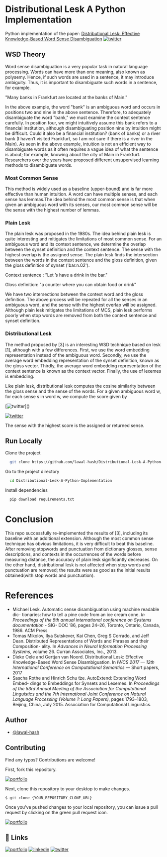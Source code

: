 
# **Distributional Lesk A Python Implementation**
Python implementation of the paper: [Distributional Lesk: Effective Knowledge-Based Word Sense Disambiguation](https://aclanthology.org/W17-6931/)
[![twitter](https://preview--sophia-634ad.stackbit.dev/_static/app-assets/images/WordItOut-word-cloud-5146156.png)]()

## **WSD Theory**

Word sense disambiguation is a very popular task in natural language processing. Words can have more than one meaning, also known as polysemy. Hence, if such words are used in a sentence, it may introduce ambiguity. Thus, it is important to disambiguate such words in a sentence, for example.

"Many banks in Frankfurt are located at the banks of Main."

In the above example, the word "bank" is an ambiguous word and occurs in positions two and nine in the above sentence. Therefore, to adequately disambiguate the word "bank," we must examine the context sentence carefully. In position four, we might intuitively assume this bank refers to a financial institution, although disambiguating position nine by intuition might be difficult. Could it also be a financial institution? (bank of banks) or a river bank (I haven’t visited Frankfurt, so I am not sure if there is a river in the Main). As seen in the above example, intuition is not an efficient way to disambiguate words as it often requires a vague idea of what the sentence is about; for example, knowing about the city of Main in Frankfurt. Researchers over the years have proposed different  unsupervised learning methods to disambiguate words.

### **Most Common Sense**
This method is widely used as a baseline (upper-bound) and is far more effective than human intuition. A word can have multiple senses, and each sense has lemmas.The idea behind the most common sense is that when given an ambiguous word with its senses, our most common sense will be the sense with the highest number of lemmas.

### **Plain Lesk**
The plain lesk was proposed in the 1980s. The idea behind plain lesk is quite interesting and mitigates the limitations of most common sense. For an ambiguous word and its context sentence, we determine the overlap between the synset definition and the context sentence. The sense with the highest overlap is the assigned sense. The plain lesk finds the intersection between the words in the context sentence and the gloss definition, given the gloss definition of synset ('bar.n.02').

Context sentence : "Let ’s have a drink in the bar."

Gloss definition: "a counter where you can obtain food or drink" 

We have two intersections between the context word and the gloss definition. The above process will be repeated for all the senses in an ambiguous word, and the sense with the highest overlap will be assigned. Although plain lesk mitigates the limitations of MCS, plain lesk performs poorly when stop words are removed from both the context sentence and synset definition.

### **Distributional Lesk**
The method proposed by [3] is an interesting WSD technique based on lesk [1], although with a few differences. First, we use the word embedding representation instead of the ambiguous word. Secondly, we use the average word embedding representation of the synset definition, known as the gloss vector. Thirdly, the average word embedding representation of the context sentence is known as the context vector. Finally, the use of lexemes is embedding.

Like plain lesk, distributional lesk computes the cosine similarity between the gloss sense and the sense of the words. For a given ambiguous word w, for each sense s in word w, we compute the score given by

[![twitter](https://latex.codecogs.com/svg.image?\mathrm{Score}(s,&space;w)=\cos&space;\left(G_s,&space;C_w\right)&plus;\cos&space;\left(L_{s,&space;w},&space;C_w\right))]()

[![twitter](https://latex.codecogs.com/svg.image?G_s$,$C_w$,&space;and&space;$L_{s,&space;w}&space;\textrm{&space;represent&space;gloss&space;vector,&space;context&space;vector,&space;and&space;lexemes&space;vector&space;respectively.})]() 

The sense with the highest score is the assigned or returned sense.

## **Run Locally**

Clone the project

```bash
  git clone https://github.com/lawal-hash/Distributional-Lesk-A-Python-Implementation.git
```

Go to the project directory

```bash
  cd Distributional-Lesk-A-Python-Implementation
```

Install dependencies

```bash
  pip download requirements.txt
```

# **Conclusion**
This repo successfully re-implemented the results of [3], including its baseline with an additional extension. Although the most common sense technique has obvious limitations, it is very difficult to beat this baseline. After removing stopwords and punctuation from dictionary glosses, sense descriptions, and contexts in the occurrences of the words before measuring distance, the accuracy of plain lesk significantly decreases. On the other hand, distributional lesk is not affected when stop words and punctuation are removed; the results were as good as the initial results obtained(with stop words and punctuation).


# **References**

*  Michael Lesk. Automatic sense disambiguation using machine readable dic- tionaries: how to tell a pine code from an ice cream cone. _In Proceedings of the 5th annual international conference on Systems documentation_ - SIG- DOC ’86, pages 24–26, Toronto, Ontario, Canada, 1986. ACM Press
*  Tomas Mikolov, Ilya Sutskever, Kai Chen, Greg S Corrado, and Jeff Dean. Distributed Representations of Words and Phrases and their Composition- ality. In _Advances in Neural Information Processing Systems_, volume 26. Curran Associates, Inc., 2013.
*  Dieke Oele and Gertjan van Noord. Distributional Lesk: Effective Knowledge-Based Word Sense Disambiguation. In _IWCS 2017 — 12th International Conference on Computational Semantics_ — Short papers, 2017
*  Sascha Rothe and Hinrich Schu ̈tze. AutoExtend: Extending Word Embed- dings to Embeddings for Synsets and Lexemes. In _Proceedings of the 53rd Annual Meeting of the Association for Computational Linguistics and the 7th International Joint Conference on Natural Language Processing (Volume 1: Long Papers)_, pages 1793–1803, Beijing, China, July 2015. Association for Computational Linguistics.



## Author

- [@lawal-hash](https://github.com/lawal-hash)


## Contributing

Find any typos? Contributions are welcome!

First, fork this repository.

[![portfolio](https://raw.githubusercontent.com/udacity/ud777-writing-readmes/master/images/fork-icon.png)]()



Next, clone this repository to your desktop to make changes.

```
$ git clone {YOUR_REPOSITORY_CLONE_URL}

```


Once you've pushed changes to your local repository, you can issue a pull request by clicking on the green pull request icon.

[![portfolio](https://raw.githubusercontent.com/udacity/ud777-writing-readmes/master/images/pull-request-icon.png)]()

## 🔗 Links
[![portfolio](https://img.shields.io/badge/my_portfolio-000?style=for-the-badge&logo=ko-fi&logoColor=white)]()
[![linkedin](https://img.shields.io/badge/linkedin-0A66C2?style=for-the-badge&logo=linkedin&logoColor=white)](https://www.linkedin.com/in/sophia-lawal/)
[![twitter](https://img.shields.io/badge/twitter-1DA1F2?style=for-the-badge&logo=twitter&logoColor=white)](https://twitter.com/Ayan_Yemi)

